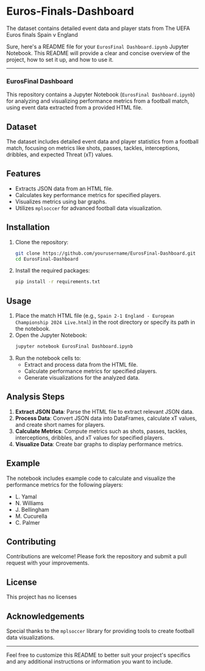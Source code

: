 # Euros-Finals-Dashboard
 The dataset contains detailed event data and player stats from The UEFA Euros finals Spain v England
 
Sure, here's a README file for your `EurosFinal Dashboard.ipynb` Jupyter Notebook. This README will provide a clear and concise overview of the project, how to set it up, and how to use it.

---

### EurosFinal Dashboard

This repository contains a Jupyter Notebook (`EurosFinal Dashboard.ipynb`) for analyzing and visualizing performance metrics from a football match, using event data extracted from a provided HTML file.

## Dataset

The dataset includes detailed event data and player statistics from a football match, focusing on metrics like shots, passes, tackles, interceptions, dribbles, and expected Threat (xT) values.

## Features

- Extracts JSON data from an HTML file.
- Calculates key performance metrics for specified players.
- Visualizes metrics using bar graphs.
- Utilizes `mplsoccer` for advanced football data visualization.

## Installation

1. Clone the repository:
   ```sh
   git clone https://github.com/yourusername/EurosFinal-Dashboard.git
   cd EurosFinal-Dashboard
   ```

2. Install the required packages:
   ```sh
   pip install -r requirements.txt
   ```

## Usage

1. Place the match HTML file (e.g., `Spain 2-1 England - European Championship 2024 Live.html`) in the root directory or specify its path in the notebook.
2. Open the Jupyter Notebook:
   ```sh
   jupyter notebook EurosFinal Dashboard.ipynb
   ```
3. Run the notebook cells to:
   - Extract and process data from the HTML file.
   - Calculate performance metrics for specified players.
   - Generate visualizations for the analyzed data.

## Analysis Steps

1. **Extract JSON Data**: Parse the HTML file to extract relevant JSON data.
2. **Process Data**: Convert JSON data into DataFrames, calculate xT values, and create short names for players.
3. **Calculate Metrics**: Compute metrics such as shots, passes, tackles, interceptions, dribbles, and xT values for specified players.
4. **Visualize Data**: Create bar graphs to display performance metrics.

## Example

The notebook includes example code to calculate and visualize the performance metrics for the following players:
- L. Yamal
- N. Williams
- J. Bellingham
- M. Cucurella
- C. Palmer

## Contributing

Contributions are welcome! Please fork the repository and submit a pull request with your improvements.

## License

This project has no licenses

## Acknowledgements

Special thanks to the `mplsoccer` library for providing tools to create football data visualizations.

---

Feel free to customize this README to better suit your project's specifics and any additional instructions or information you want to include.
